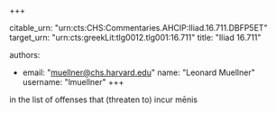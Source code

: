 +++


citable_urn: "urn:cts:CHS:Commentaries.AHCIP:Iliad.16.711.DBFP5ET"
target_urn: "urn:cts:greekLit:tlg0012.tlg001:16.711"
title: "Iliad 16.711"

authors:
- email: "muellner@chs.harvard.edu"
  name: "Leonard Muellner"
  username: "lmuellner"
+++

<p>in the list of offenses that (threaten to) incur mēnis</p>